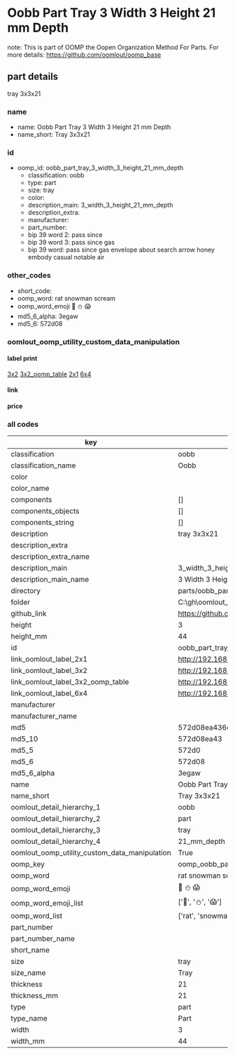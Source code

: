 # Oobb Part Tray 3 Width 3 Height 21 mm Depth  

note: This is part of OOMP the Oopen Organization Method For Parts. For more details: https://github.com/oomlout/oomp_base

##  part details
  



tray 3x3x21



### name
* name: Oobb Part Tray 3 Width 3 Height 21 mm Depth
* name_short: Tray 3x3x21 
### id
* oomp_id: oobb_part_tray_3_width_3_height_21_mm_depth
  * classification: oobb
  * type: part
  * size: tray
  * color: 
  * description_main: 3_width_3_height_21_mm_depth
  * description_extra: 
  * manufacturer: 
  * part_number: 
  * bip 39 word 2: pass since
  * bip 39 word 3: pass since gas
  * bip 39 word: pass since gas envelope about search arrow honey embody casual notable air

### other_codes
* short_code: 
* oomp_word: rat snowman scream
* oomp_word_emoji :rat: :snowman: :scream:
* md5_6_alpha: 3egaw
* md5_6: 572d08






### oomlout_oomp_utility_custom_data_manipulation
#### label print
[3x2](http://192.168.1.245:1112/?label=oomp%203egaw)
[3x2_oomp_table](http://192.168.1.108:1112/?label=oomp%203egaw)
[2x1](http://192.168.1.242:1112/?label=oomp%203egaw)
[6x4](http://192.168.1.55:1112/?label=oomp%203egaw)    

#### link

                              

#### price







### all codes 
| key | value |  
| --- | --- |  
| classification | oobb |  
| classification_name | Oobb |  
| color |  |  
| color_name |  |  
| components | [] |  
| components_objects | [] |  
| components_string | [] |  
| description | tray 3x3x21 |  
| description_extra |  |  
| description_extra_name |  |  
| description_main | 3_width_3_height_21_mm_depth |  
| description_main_name | 3 Width 3 Height 21 mm Depth |  
| directory | parts/oobb_part_tray_3_width_3_height_21_mm_depth |  
| folder | C:\gh\oomlout_oobb_version_4_generated_parts\parts\oobb_part_tray_3_width_3_height_21_mm_depth |  
| github_link | https://github.com/oomlout/oomlout_oomp_part_src/tree/main/parts/oobb_part_tray_3_width_3_height_21_mm_depth |  
| height | 3 |  
| height_mm | 44 |  
| id | oobb_part_tray_3_width_3_height_21_mm_depth |  
| link_oomlout_label_2x1 | http://192.168.1.242:1112/?label=oomp%203egaw |  
| link_oomlout_label_3x2 | http://192.168.1.245:1112/?label=oomp%203egaw |  
| link_oomlout_label_3x2_oomp_table | http://192.168.1.108:1112/?label=oomp%203egaw |  
| link_oomlout_label_6x4 | http://192.168.1.55:1112/?label=oomp%203egaw |  
| manufacturer |  |  
| manufacturer_name |  |  
| md5 | 572d08ea436d2197080034bcc0324d05 |  
| md5_10 | 572d08ea43 |  
| md5_5 | 572d0 |  
| md5_6 | 572d08 |  
| md5_6_alpha | 3egaw |  
| name | Oobb Part Tray 3 Width 3 Height 21 mm Depth |  
| name_short | Tray 3x3x21  |  
| oomlout_detail_hierarchy_1 | oobb |  
| oomlout_detail_hierarchy_2 | part |  
| oomlout_detail_hierarchy_3 | tray |  
| oomlout_detail_hierarchy_4 | 21_mm_depth |  
| oomlout_oomp_utility_custom_data_manipulation | True |  
| oomp_key | oomp_oobb_part_tray_3_width_3_height_21_mm_depth |  
| oomp_word | rat snowman scream |  
| oomp_word_emoji | :rat: :snowman: :scream: |  
| oomp_word_emoji_list | [':rat:', ':snowman:', ':scream:'] |  
| oomp_word_list | ['rat', 'snowman', 'scream'] |  
| part_number |  |  
| part_number_name |  |  
| short_name |  |  
| size | tray |  
| size_name | Tray |  
| thickness | 21 |  
| thickness_mm | 21 |  
| type | part |  
| type_name | Part |  
| width | 3 |  
| width_mm | 44 |  

